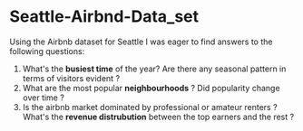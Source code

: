 # Seattle-Airbnd-Data_set
Using the Airbnb dataset for Seattle I was eager to find answers to the following questions:
1. What's the **busiest time** of the year? Are there any seasonal pattern in terms of visitors evident ?
2. What are the most popular **neighbourhoods** ? Did popularity change over time ?
3. Is the airbnb market dominated by professional  or amateur  renters ? What's the **revenue distrubution** between the top earners and the rest ?
